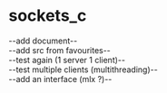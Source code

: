 # sockets_c

--add document-- <br>
--add src from favourites-- <br>
--test again (1 server 1 client)-- <br>
--test multiple clients (multithreading)-- <br>
--add an interface (mlx ?)--
